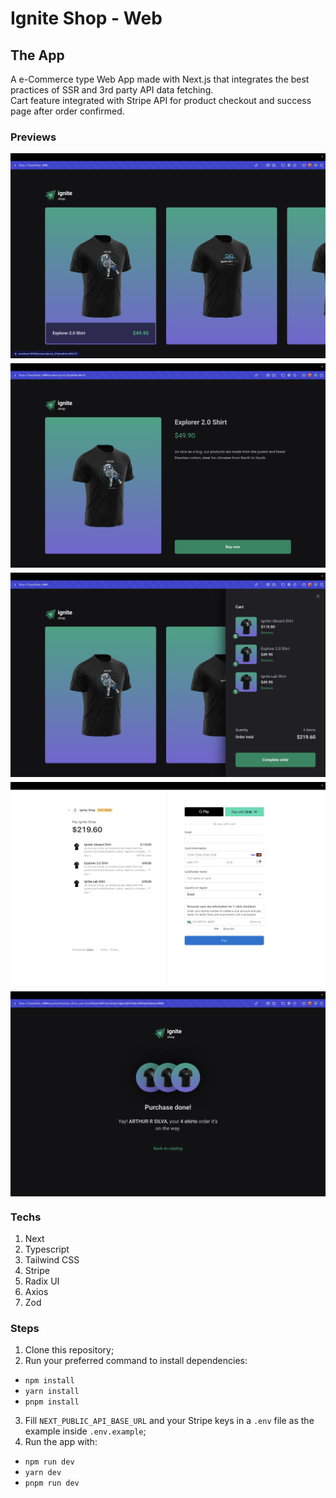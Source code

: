 # Ignite Shop - Web

## The App
A e-Commerce type Web App made with Next.js that integrates the best practices of SSR and 3rd party API data fetching.<br>
Cart feature integrated with Stripe API for product checkout and success page after order confirmed.

### Previews
<div style="display: flex; gap: 0.5rem; flex-direction: column">
  <img alt="" title="" src="./assets/screenshots/home.jpg">
  <img alt="" title="" src="./assets/screenshots/product.jpg">
  <img alt="" title="" src="./assets/screenshots/cart.jpg">
  <img alt="" title="" src="./assets/screenshots/checkout.jpg">
  <img alt="" title="" src="./assets/screenshots/purchase-done.jpg">
</div>

### Techs
1. Next
2. Typescript
3. Tailwind CSS
4. Stripe
5. Radix UI
6. Axios
7. Zod

### Steps
1. Clone this repository;
2. Run your preferred command to install dependencies:
- `npm install`
- `yarn install` 
- `pnpm install` 
3. Fill `NEXT_PUBLIC_API_BASE_URL` and your Stripe keys in a `.env` file as the example inside `.env.example`;
5. Run the app with: 
- `npm run dev`
- `yarn dev` 
- `pnpm run dev` 